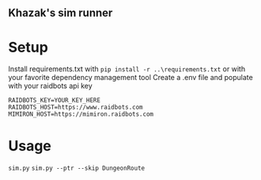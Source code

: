## Khazak's sim runner
# Setup
Install requirements.txt with `pip install -r ..\requirements.txt` or with your favorite dependency management tool
Create a .env file and populate with your raidbots api key

```
RAIDBOTS_KEY=YOUR_KEY_HERE
RAIDBOTS_HOST=https://www.raidbots.com
MIMIRON_HOST=https://mimiron.raidbots.com
```

# Usage
`sim.py` 
`sim.py --ptr --skip DungeonRoute`